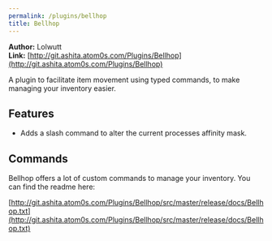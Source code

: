 ```yaml
---
permalink: /plugins/bellhop
title: Bellhop
---
```


**Author:** Lolwutt<br/>
**Link:** [http://git.ashita.atom0s.com/Plugins/Bellhop](http://git.ashita.atom0s.com/Plugins/Bellhop)

A plugin to facilitate item movement using typed commands, to make managing your inventory easier.

## Features

  * Adds a slash command to alter the current processes affinity mask.

## Commands

Bellhop offers a lot of custom commands to manage your inventory. You can find the readme here:

[http://git.ashita.atom0s.com/Plugins/Bellhop/src/master/release/docs/Bellhop.txt](http://git.ashita.atom0s.com/Plugins/Bellhop/src/master/release/docs/Bellhop.txt)